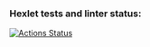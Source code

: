 ### Hexlet tests and linter status:
[![Actions Status](https://github.com/godofwar007/python-project-50/actions/workflows/hexlet-check.yml/badge.svg)](https://github.com/godofwar007/python-project-50/actions)